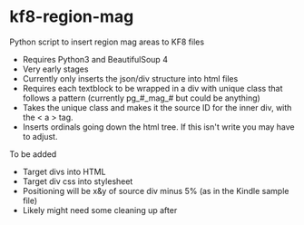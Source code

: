 kf8-region-mag
==============

Python script to insert region mag areas to KF8 files

  * Requires Python3 and BeautifulSoup 4
  * Very early stages
  * Currently only inserts the json/div structure into html files
  * Requires each textblock to be wrapped in a div with unique class that follows a pattern (currently pg\_#\_mag\_# but could be anything)
  * Takes the unique class and makes it the source ID for the inner div, with the < a > tag.
  * Inserts ordinals going down the html tree. If this isn't write you may have to adjust.
 
 
To be added

  * Target divs into HTML
  * Target div css into stylesheet
  * Positioning will be x&y of source div minus 5% (as in the Kindle sample file)
  * Likely might need some cleaning up after